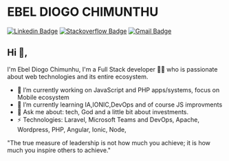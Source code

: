# EBEL DIOGO CHIMUNTHU
[![Linkedin Badge](https://img.shields.io/badge/-chimunthu-blue?style=flat-square&logo=Linkedin&logoColor=white&link=https://www.linkedin.com/in/chimunthu/)](https://www.linkedin.com/in/chimunthu/)
[![Stackoverflow Badge](https://img.shields.io/badge/-Stackoverflow-4CA143?style=flat-square&logo=Stackoverflow&logoColor=white&link=https://stackoverflow.com/users/2595620/chimunthu)](https://stackoverflow.com/users/2595620/chimunthu)
[![Gmail Badge](https://img.shields.io/badge/-chimunthu@gmail.com-c14438?style=flat-square&logo=Gmail&logoColor=white&link=mailto:chimunthu@gmail.com)](mailto:chimunthu@gmail.com)
## Hi 👋, 
I'm Ebel Diogo Chimunhu, I'm a Full Stack developer 👨‍💻 who is passionate about web technologies and its entire ecosystem. 

- 🔭 I’m currently working on JavaScript and PHP apps/systems, focus on Mobile ecosystem
- 🌱 I’m currently learning IA,IONIC,DevOps and of course JS improvments
- 💬 Ask me about: tech, God and a little bit about investments.
-  ⚡ Technologies: Laravel, Microsoft Teams and DevOps, Apache, Wordpress, PHP, Angular, Ionic, Node,

"The true measure of leadership is not how much you achieve; it is how much you inspire others to achieve."
